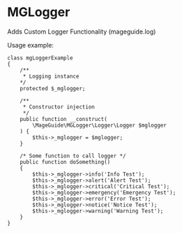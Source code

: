 # MGLogger
Adds Custom Logger Functionality (mageguide.log)

Usage example:

    class mgLoggerExample
    {
        /**
         * Logging instance
        */
        protected $_mglogger;

        /**
         * Constructor injection
         */
        public function __construct(
            \MageGuide\MGLogger\Logger\Logger $mglogger
        ) {
            $this->_mglogger = $mglogger;
        }

        /* Some function to call logger */
        public function doSomething()
        {
            $this->_mglogger->info('Info Test');
            $this->_mglogger->alert('Alert Test');
            $this->_mglogger->critical('Critical Test');
            $this->_mglogger->emergency('Emergency Test');
            $this->_mglogger->error('Error Test');
            $this->_mglogger->notice('Notice Test');
            $this->_mglogger->warning('Warning Test');
        }
    }
